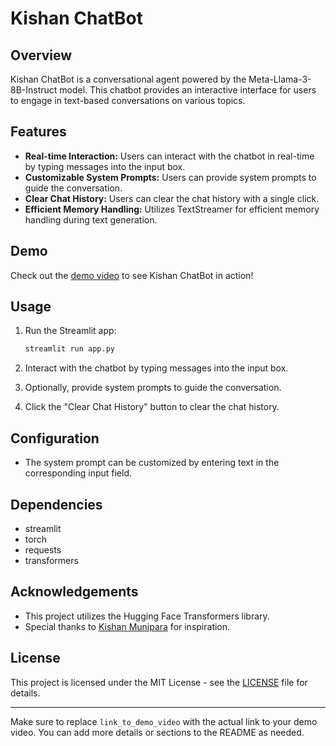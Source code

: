 # Kishan ChatBot

## Overview

Kishan ChatBot is a conversational agent powered by the Meta-Llama-3-8B-Instruct model. This chatbot provides an interactive interface for users to engage in text-based conversations on various topics.

## Features

- **Real-time Interaction:** Users can interact with the chatbot in real-time by typing messages into the input box.
- **Customizable System Prompts:** Users can provide system prompts to guide the conversation.
- **Clear Chat History:** Users can clear the chat history with a single click.
- **Efficient Memory Handling:** Utilizes TextStreamer for efficient memory handling during text generation.

## Demo

Check out the [demo video](link_to_demo_video) to see Kishan ChatBot in action!


## Usage

1. Run the Streamlit app:

   ```bash
   streamlit run app.py
   ```

2. Interact with the chatbot by typing messages into the input box.
   
3. Optionally, provide system prompts to guide the conversation.

4. Click the "Clear Chat History" button to clear the chat history.

## Configuration

- The system prompt can be customized by entering text in the corresponding input field.

## Dependencies

- streamlit
- torch
- requests
- transformers

## Acknowledgements

- This project utilizes the Hugging Face Transformers library.
- Special thanks to [Kishan Munjpara](https://www.linkedin.com/in/kishanmunjpara/) for inspiration.

## License

This project is licensed under the MIT License - see the [LICENSE](LICENSE) file for details.

---

Make sure to replace `link_to_demo_video` with the actual link to your demo video. You can add more details or sections to the README as needed.
